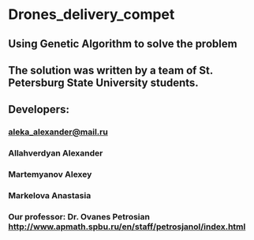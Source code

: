 # Drones_delivery_compet
## Using Genetic Algorithm to solve the problem
## The solution was written by a team of St. Petersburg State University students.

## Developers:
### aleka_alexander@mail.ru

### Allahverdyan Alexander

### Martemyanov Alexey

### Markelova Anastasia

### Our professor: Dr. Ovanes Petrosian http://www.apmath.spbu.ru/en/staff/petrosjanol/index.html
